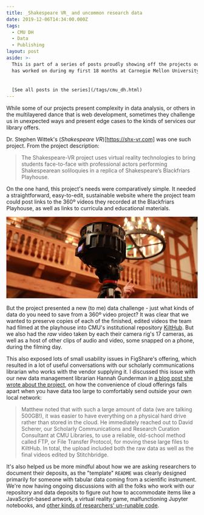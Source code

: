 ```yaml
---
title: _Shakespeare VR_ and uncommon research data
date: 2019-12-06T14:34:00.000Z
tags:
  - CMU DH
  - Data
  - Publishing
layout: post
aside: >-
  This is part of a series of posts proudly showing off the projects our team
  has worked on during my first 18 months at Carnegie Mellon University.


  [See all posts in the series](/tags/cmu_dh.html)
---
```

While some of our projects present complexity in data analysis, or others in the multilayered dance that is web development, sometimes they challenge us in unexpected ways and present edge cases to the kinds of services our library offers.

Dr. Stephen Wittek's (_Shakespeare VR_)\[https://shx-vr.com] was one such project. From the project description:

> The Shakespeare-VR project uses virtual reality technologies to bring students face-to-face with professional actors performing Shakespearean soliloquies in a replica of Shakespeare’s Blackfriars Playhouse.

On the one hand, this project's needs were comparatively simple. It needed a straightforward, easy-to-edit, sustainable website where the project team could post links to the 360º videos they recorded at the Blackfriars Playhouse, as well as links to curricula and educational materials.

![360 video camera](/assets/images/vr_cam.jpg)

But the project presented a new (to me) data challenge - just what kinds of data do you need to save from a 360º video project? It was clear that we wanted to preserve copies of each of the finished, edited videos the team had filmed at the playhouse into CMU's institutional repository [KiltHub](https://kilthub.cmu.edu). But we also had the _raw_ video taken by each their camera rig's 17 cameras, as well as a host of other clips of audio and video, some snapped on a phone, during the filming day.

This also exposed lots of small usability issues in FigShare's offering, which resulted in a lot of useful conversations with our scholarly communications librarian who works with the vendor supplying it. I discussed this issue with our new data management librarian Hannah Gunderman in [a blog post she wrote about the project](https://www.library.cmu.edu/blog/tartan-datascapes/11292019), on how the convenience of cloud offerings falls apart when you have data too large to comfortably send outside your own local network:

>Matthew noted that with such a large amount of data (we are talking 500GB!), it was easier to have everything on a physical hard drive rather than stored in the cloud. He immediately reached out to David Scherer, our Scholarly Communications and Research Curation Consultant at CMU Libraries, to use a reliable, old-school method called FTP, or File Transfer Protocol, for moving these large files to KiltHub. In total, the upload included both the raw data as well as the final videos edited by Stitchbridge.

It's also helped us be more mindful about how we are asking researchers to document their deposits, as the "template" `README` was clearly designed primarily for someone with tabular data coming from a scientific instrument. We're now having ongoing discussions with all the folks who work with our repository and data deposits to figure out how to accommodate items like a JavaScript-based artwork, a virtual reality game, malfunctioning Jupyter notebooks, and [other kinds of researchers' un-runable code](https://statmodeling.stat.columbia.edu/2019/11/13/what-if-its-never-decorative-gourd-season/).
